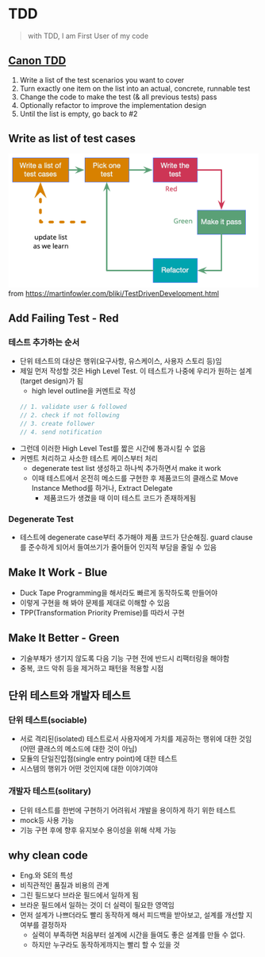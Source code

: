 # TDD

> with TDD, I am First User of my code

## [Canon TDD](https://tidyfirst.substack.com/p/canon-tdd)

1. Write a list of the test scenarios you want to cover
2. Turn exactly one item on the list into an actual, concrete, runnable test
3. Change the code to make the test (& all previous tests) pass
4. Optionally refactor to improve the implementation design
5. Until the list is empty, go back to #2

## Write as list of test cases

![tdd-01.png](../images/tdd-01.png)
from https://martinfowler.com/bliki/TestDrivenDevelopment.html

## Add Failing Test - Red
### 테스트 추가하는 순서
- 단위 테스트의 대상은 행위(요구사항, 유스케이스, 사용자 스토리 등)임
- 제일 먼저 작성할 것은 High Level Test. 이 테스트가 나중에 우리가 원하는 설계(target design)가 됨
    - high level outline을 커멘트로 작성
  ```java
  // 1. validate user & followed
  // 2. check if not following
  // 3. create follower
  // 4. send notification
  ```
- 그런데 이러한 High Level Test를 짧은 시간에 통과시킬 수 없음
- 커멘트 처리하고 사소한 테스트 케이스부터 처리
  - degenerate test list 생성하고 하나씩 추가하면서 make it work
  - 이때 테스트에서 온전히 메소드를 구현한 후 제품코드의 클래스로 Move Instance Method를 하거나, Extract Delegate
      - 제품코드가 생겼을 때 이미 테스트 코드가 존재하게됨

### Degenerate Test
- 테스트에 degenerate case부터 추가해야 제품 코드가 단순해짐. guard clause를 준수하게 되어서 들여쓰기가 줄어들어 인지적 부담을 줄일 수 있음

## Make It Work - Blue
- Duck Tape Programming을 해서라도 빠르게 동작하도록 만들어야
- 이렇게 구현을 해 봐야 문제를 제대로 이해할 수 있음
- TPP(Transformation Priority Premise)를 따라서 구현

## Make It Better - Green
- 기술부채가 생기지 않도록 다음 기능 구현 전에 반드시 리팩터링을 해야함
- 중복, 코드 악취 등을 제거하고 패턴을 적용할 시점

## 단위 테스트와 개발자 테스트
### 단위 테스트(sociable)
- 서로 격리된(isolated) 테스트로서 사용자에게 가치를 제공하는 행위에 대한 것임(어떤 클래스의 메소드에 대한 것이 아님)
- 모듈의 단일진입점(single entry point)에 대한 테스트
- 시스템의 행위가 어떤 것인지에 대한 이야기여야

### 개발자 테스트(solitary)
- 단위 테스트를 한번에 구현하기 어려워서 개발을 용이하게 하기 위한 테스트
- mock등 사용 가능
- 기능 구현 후에 향후 유지보수 용이성을 위해 삭제 가능

## why clean code
- Eng.와 SE의 특성
- 비직관적인 품질과 비용의 관계
- 그린 필드보다 브라운 필드에서 일하게 됨
- 브라운 필드에서 일하는 것이 더 실력이 필요한 영역임
- 먼저 설계가 나쁘더라도 빨리 동작하게 해서 피드백을 받아보고, 설계를 개선할 지 여부를 결정하자
    - 실력이 부족하면 처음부터 설계에 시간을 들여도 좋은 설계를 만들 수 없다.
    - 하지만 누구라도 동작하게까지는 빨리 할 수 있을 것
